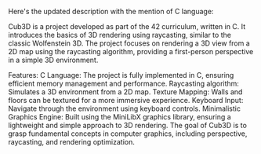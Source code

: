 
Here's the updated description with the mention of C language:

Cub3D is a project developed as part of the 42 curriculum, written in C. It introduces the basics of 3D rendering using raycasting, similar to the classic Wolfenstein 3D. The project focuses on rendering a 3D view from a 2D map using the raycasting algorithm, providing a first-person perspective in a simple 3D environment.

Features:
C Language: The project is fully implemented in C, ensuring efficient memory management and performance.
Raycasting algorithm: Simulates a 3D environment from a 2D map.
Texture Mapping: Walls and floors can be textured for a more immersive experience.
Keyboard Input: Navigate through the environment using keyboard controls.
Minimalistic Graphics Engine: Built using the MiniLibX graphics library, ensuring a lightweight and simple approach to 3D rendering.
The goal of Cub3D is to grasp fundamental concepts in computer graphics, including perspective, raycasting, and rendering optimization.
